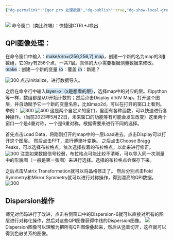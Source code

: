 ```yaml
---
{"dg-permalink":"Igor pro 处理数据","dg-publish":true,"dg-show-local-graph":true,"permalink":"/Igor pro 处理数据/","dgShowLocalGraph":true,"dgPassFrontmatter":true}
---
```


![](/img/user/lab/素材/20230522154403.png)
命令窗口（类比终端）：快捷键CTRL+J唤出

## QPI图像处理：
在命令窗口中输入：<span style="background:rgba(5, 117, 197, 0.2)">make/o/n=(256,256,7) map</span>，创建一个新的名为map的3维数组，它的xy有256个点，一共7层。具体的大小需要根据测量数据来修改。
<span style="background:rgba(5, 117, 197, 0.2)">make</span>：创建一个新的变量
<span style="background:rgba(5, 117, 197, 0.2)">/o</span>：覆盖
<span style="background:rgba(5, 117, 197, 0.2)">/n</span>：新建？

![300](/img/user/lab/素材/20230522154718.png)
点击Initialize，进行数据导入。

之后在命令行中输入<span style="background:rgba(5, 117, 197, 0.2)">layer=x（x是想看的层）</span>，选择map中的对应的层。和python等一样，数组都是从0开始计数的；然后点击Display dI/dV Map，打开这个图层，并自动赋予它一个新的变量名称，比如map2d，可以在打开的窗口上看到。
举例：
![300](/img/user/lab/素材/20230522155213.png)
![400](/img/user/lab/素材/20230522155326.png)
这是两个自定义的窗口，里面有各种函数，可以快速进行各种操作。（当前2023年5月22日，未来窗口的功能等有可能会发生改变）这里两个窗口一个是4重对称，一个是6重对称，根据需要来进行不同的选择。

首先点击Load Data，将刚刚打开的map中的一层Load进去。点击Display可以打开这个图层。
然后点击FFT，进行傅里叶变换。
之后点击Choose Bragg Peaks，可以选择布拉格点，依次选择挨着的布拉格点，以此来进行修正。
![300](/img/user/lab/素材/20230522160001.png)
注意如果数据信号较弱，布拉格点可能比较不清晰，可以导入同一次测量中的形貌图（一般是第一张图）来进行选择。选择的布拉格点会保存下来。

之后点击Matrix Transformation就可以将晶格修正了。
然后分别点击Fold Symmetry和Mirror Symmetry就可以进行对称操作，得到漂亮的QPI数据。
![300](/img/user/lab/素材/20230522160216.png)

## Dispersion操作
师兄对代码进行了改进，点击右侧窗口中的Dispersion-6就可以直接对所有的图层进行对称化操作，然后对这些QPI图像获得中线的Dispersion图像。
![](/img/user/lab/素材/20230522160706.png)
Dispersion图像可以理解为把所有QPI图像叠起来，然后从竖着切开，这样就可以得到色散关系的图像。